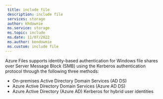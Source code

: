 ```yaml
---
 title: include file
 description: include file
 services: storage
 author: khdownie
 ms.service: storage
 ms.topic: include
 ms.date: 11/07/2022
 ms.author: kendownie
 ms.custom: include file
---
```


Azure Files supports identity-based authentication for Windows file shares over Server Message Block (SMB) using the Kerberos authentication protocol through the following three methods:

- On-premises Active Directory Domain Services (AD DS)
- Azure Active Directory Domain Services (Azure AD DS)
- Azure Active Directory (Azure AD) Kerberos for hybrid user identities

